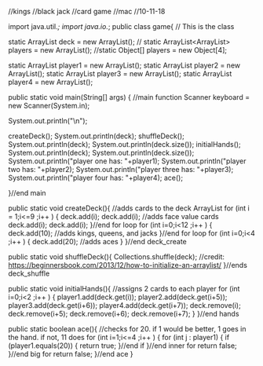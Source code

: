 //kings
//black jack
//card game
//mac
//10-11-18

import java.util.*;
import java.io.*;
public class game{ // This is the class

  static ArrayList<Integer> deck = new ArrayList<Integer>();
//  static ArrayList<ArrayList<Object>> players = new ArrayList<Object>();
  //static Object[] players = new Object[4];

  static ArrayList<Integer> player1 = new ArrayList<Integer>();
  static ArrayList<Integer> player2 = new ArrayList<Integer>();
  static ArrayList<Integer> player3 = new ArrayList<Integer>();
  static ArrayList<Integer> player4 = new ArrayList<Integer>();

  public static void main(String[] args) { //main function
  Scanner keyboard = new Scanner(System.in);

  System.out.println("\n");



  createDeck();
  System.out.println(deck);
  shuffleDeck();
  System.out.println(deck);
  System.out.println(deck.size());
  initialHands();
  System.out.println(deck);
  System.out.println(deck.size());
  System.out.println("player one has: "+player1);
  System.out.println("player two has: "+player2);
  System.out.println("player three has: "+player3);
  System.out.println("player four has: "+player4);
  ace();




  }//end main


  public static void createDeck(){     //adds cards to the deck ArrayList
    for (int i = 1;i<=9 ;i++ ) {
      deck.add(i);
      deck.add(i);                //adds face value cards
      deck.add(i);
      deck.add(i);
    }//end for loop
    for (int i=0;i<12 ;i++ ) {
      deck.add(10);               //adds kings, queens, and jacks
    }//end for loop
    for (int i=0;i<4 ;i++ ) {
      deck.add(20);               //adds aces
    }
  }//end deck_create

  public static void shuffleDeck(){
    Collections.shuffle(deck);          //credit: https://beginnersbook.com/2013/12/how-to-initialize-an-arraylist/
  }//ends deck_shuffle

  public static void initialHands(){         //assigns 2 cards to each player
    for (int i=0;i<2 ;i++ ) {
      player1.add(deck.get(i));
      player2.add(deck.get(i+5));
      player3.add(deck.get(i+6));
      player4.add(deck.get(i+7));
      deck.remove(i);
      deck.remove(i+5);
      deck.remove(i+6);
      deck.remove(i+7);
    }
  }//end hands

  public static boolean ace(){   //checks for 20. if 1 would be better, 1 goes in the hand. if not, 11 does
    for (int i=1;i<=4 ;i++ ) {
      for (int j : player1) {
        if (player1.equals(20)) {
          return true;
        }//end if
      }//end inner for
      return false;
    }//end big for
    return false;
  }//end ace
  }


